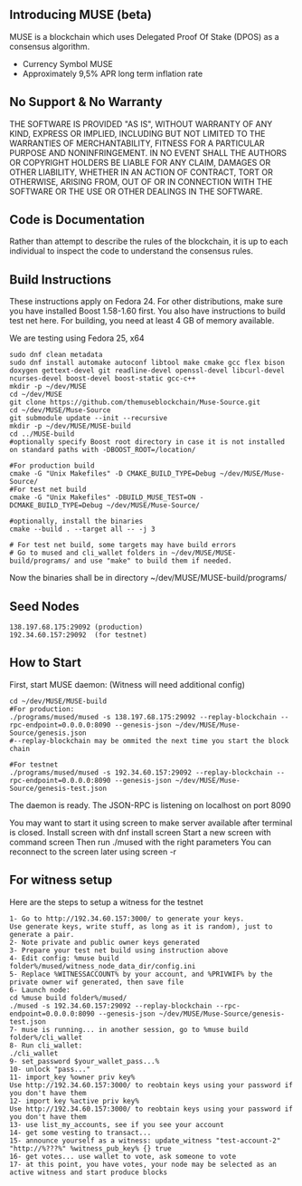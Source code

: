 Introducing MUSE (beta)
-----------------

MUSE is a blockchain which uses Delegated Proof Of Stake (DPOS) as a consensus algorithm.

  - Currency Symbol MUSE 
  - Approximately 9,5% APR long term inflation rate


No Support & No Warranty 
------------------------
THE SOFTWARE IS PROVIDED "AS IS", WITHOUT WARRANTY OF ANY KIND, EXPRESS OR
IMPLIED, INCLUDING BUT NOT LIMITED TO THE WARRANTIES OF MERCHANTABILITY,
FITNESS FOR A PARTICULAR PURPOSE AND NONINFRINGEMENT. IN NO EVENT SHALL THE
AUTHORS OR COPYRIGHT HOLDERS BE LIABLE FOR ANY CLAIM, DAMAGES OR OTHER
LIABILITY, WHETHER IN AN ACTION OF CONTRACT, TORT OR OTHERWISE, ARISING FROM,
OUT OF OR IN CONNECTION WITH THE SOFTWARE OR THE USE OR OTHER DEALINGS IN
THE SOFTWARE.

Code is Documentation
---------------------

Rather than attempt to describe the rules of the blockchain, it is up to
each individual to inspect the code to understand the consensus rules.  

Build Instructions
------------------
These instructions apply on Fedora 24. For other distributions, make sure you have 
installed Boost 1.58-1.60 first. You also have instructions to build test net here.
For building, you need at least 4 GB of memory available.

We are testing using Fedora 25, x64

    sudo dnf clean metadata
    sudo dnf install automake autoconf libtool make cmake gcc flex bison doxygen gettext-devel git readline-devel openssl-devel libcurl-devel ncurses-devel boost-devel boost-static gcc-c++
    mkdir -p ~/dev/MUSE
    cd ~/dev/MUSE
    git clone https://github.com/themuseblockchain/Muse-Source.git
    cd ~/dev/MUSE/Muse-Source
    git submodule update --init --recursive
    mkdir -p ~/dev/MUSE/MUSE-build
    cd ../MUSE-build
    #optionally specify Boost root directory in case it is not installed on standard paths with -DBOOST_ROOT=/location/
    
    #For production build
    cmake -G "Unix Makefiles" -D CMAKE_BUILD_TYPE=Debug ~/dev/MUSE/Muse-Source/ 
    #For test net build
    cmake -G "Unix Makefiles" -DBUILD_MUSE_TEST=ON -DCMAKE_BUILD_TYPE=Debug ~/dev/MUSE/Muse-Source/
    
    #optionally, install the binaries
    cmake --build . --target all -- -j 3
    
    # For test net build, some targets may have build errors
    # Go to mused and cli_wallet folders in ~/dev/MUSE/MUSE-build/programs/ and use "make" to build them if needed.
    
Now the binaries shall be in directory ~/dev/MUSE/MUSE-build/programs/

Seed Nodes
----------

    138.197.68.175:29092 (production)
    192.34.60.157:29092  (for testnet)

How to Start
------------
First, start MUSE daemon:
(Witness will need additional config)

    cd ~/dev/MUSE/MUSE-build
    #For production:
    ./programs/mused/mused -s 138.197.68.175:29092 --replay-blockchain --rpc-endpoint=0.0.0.0:8090 --genesis-json ~/dev/MUSE/Muse-Source/genesis.json
    #--replay-blockchain may be ommited the next time you start the block chain
   
    #For testnet
    ./programs/mused/mused -s 192.34.60.157:29092 --replay-blockchain --rpc-endpoint=0.0.0.0:8090 --genesis-json ~/dev/MUSE/Muse-Source/genesis-test.json
    
The daemon is ready. The JSON-RPC is listening on localhost on port 8090

You may want to start it using screen to make server available after terminal is closed.
Install screen with dnf install screen
Start a new screen with command screen
Then run ./mused with the right parameters
You can reconnect to the screen later using screen -r

For witness setup
------------
Here are the steps to setup a witness for the testnet


    1- Go to http://192.34.60.157:3000/ to generate your keys.
    Use generate keys, write stuff, as long as it is random), just to generate a pair.
    2- Note private and public owner keys generated
    3- Prepare your test net build using instruction above
    4- Edit config: %muse build folder%/mused/witness_node_data_dir/config.ini
    5- Replace %WITNESSACCOUNT% by your account, and %PRIVWIF% by the private owner wif generated, then save file
    6- Launch node:
    cd %muse build folder%/mused/
    ./mused -s 192.34.60.157:29092 --replay-blockchain --rpc-endpoint=0.0.0.0:8090 --genesis-json ~/dev/MUSE/Muse-Source/genesis-test.json
    7- muse is running... in another session, go to %muse build folder%/cli_wallet
    8- Run cli_wallet:
    ./cli_wallet
    9- set_password $your_wallet_pass...%
    10- unlock "pass..."
    11- import_key %owner priv key%
    Use http://192.34.60.157:3000/ to reobtain keys using your password if you don't have them
    12- import key %active priv key%
    Use http://192.34.60.157:3000/ to reobtain keys using your password if you don't have them
    13- use list_my_accounts, see if you see your account
    14- get some vesting to transact...
    15- announce yourself as a witness: update_witness "test-account-2" "http://%???%" %witness_pub_key% {} true
    16- get votes... use wallet to vote, ask someone to vote
    17- at this point, you have votes, your node may be selected as an active witness and start produce blocks

